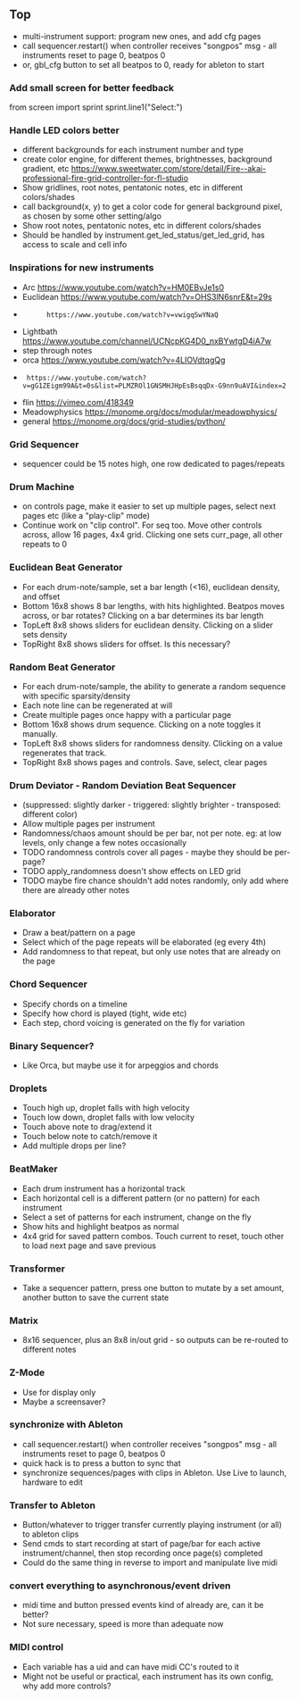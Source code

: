 ## Top
- multi-instrument support: program new ones, and add cfg pages
- call sequencer.restart() when controller receives "songpos" msg - all instruments reset to page 0, beatpos 0
- or, gbl_cfg button to set all beatpos to 0, ready for ableton to start

### Add small screen for better feedback
from screen import sprint
sprint.line1("Select:")

### Handle LED colors better
- different backgrounds for each instrument number and type
- create color engine, for different themes, brightnesses, background gradient, etc https://www.sweetwater.com/store/detail/Fire--akai-professional-fire-grid-controller-for-fl-studio
- Show gridlines, root notes, pentatonic notes, etc in different colors/shades
- call background(x, y) to get a color code for general background pixel, as chosen by some other setting/algo
- Show root notes, pentatonic notes, etc in different colors/shades
- Should be handled by instrument.get_led_status/get_led_grid, has access to scale and cell info


### Inspirations for new instruments
- Arc https://www.youtube.com/watch?v=HM0EBvJe1s0
- Euclidean https://www.youtube.com/watch?v=OHS3lN6snrE&t=29s
-           https://www.youtube.com/watch?v=vwigqSwYNaQ
- Lightbath https://www.youtube.com/channel/UCNcpKG4D0_nxBYwtgD4iA7w
- step through notes
- orca https://www.youtube.com/watch?v=4LIOVdtqgQg
-      https://www.youtube.com/watch?v=gG1ZEigm99A&t=0s&list=PLMZROl1GNSMHJHpEsBsqqDx-G9nn9uAVI&index=2
- flin https://vimeo.com/418349
- Meadowphysics https://monome.org/docs/modular/meadowphysics/
- general https://monome.org/docs/grid-studies/python/

### Grid Sequencer
- sequencer could be 15 notes high, one row dedicated to pages/repeats

### Drum Machine
- on controls page, make it easier to set up multiple pages, select next pages etc (like a "play-clip" mode)
- Continue work on "clip control". For seq too. Move other controls across, allow 16 pages, 4x4 grid. Clicking one sets curr_page, all other repeats to 0

### Euclidean Beat Generator
- For each drum-note/sample, set a bar length (<16), euclidean density, and offset
- Bottom 16x8 shows 8 bar lengths, with hits highlighted. Beatpos moves across, or bar rotates? Clicking on a bar determines its bar length
- TopLeft 8x8 shows sliders for euclidean density. Clicking on a slider sets density
- TopRight 8x8 shows sliders for offset. Is this necessary?

### Random Beat Generator
- For each drum-note/sample, the ability to generate a random sequence with specific sparsity/density
- Each note line can be regenerated at will
- Create multiple pages once happy with a particular page
- Bottom 16x8 shows drum sequence. Clicking on a note toggles it manually.
- TopLeft 8x8 shows sliders for randomness density. Clicking on a value regenerates that track.
- TopRight 8x8 shows pages and controls. Save, select, clear pages

### Drum Deviator - Random Deviation Beat Sequencer
- (suppressed: slightly darker - triggered: slightly brighter - transposed: different color)
- Allow multiple pages per instrument
- Randomness/chaos amount should be per bar, not per note. eg: at low levels, only change a few notes occasionally
- TODO randomness controls cover all pages - maybe they should be per-page?
- TODO apply_randomness doesn't show effects on LED grid
- TODO maybe fire chance shouldn't add notes randomly, only add where there are already other notes

### Elaborator
- Draw a beat/pattern on a page
- Select which of the page repeats will be elaborated (eg every 4th)
- Add randomness to that repeat, but only use notes that are already on the page

### Chord Sequencer
- Specify chords on a timeline
- Specify how chord is played (tight, wide etc)
- Each step, chord voicing is generated on the fly for variation

### Binary Sequencer?
- Like Orca, but maybe use it for arpeggios and chords

### Droplets
- Touch high up, droplet falls with high velocity
- Touch low down, droplet falls with low velocity
- Touch above note to drag/extend it
- Touch below note to catch/remove it
- Add multiple drops per line?

### BeatMaker
- Each drum instrument has a horizontal track
- Each horizontal cell is a different pattern (or no pattern) for each instrument
- Select a set of patterns for each instrument, change on the fly
- Show hits and highlight beatpos as normal
- 4x4 grid for saved pattern combos. Touch current to reset, touch other to load next page and save previous

### Transformer
- Take a sequencer pattern, press one button to mutate by a set amount, another button to save the current state

### Matrix
- 8x16 sequencer, plus an 8x8 in/out grid - so outputs can be re-routed to different notes



### Z-Mode
- Use for display only
- Maybe a screensaver?


### synchronize with Ableton
- call sequencer.restart() when controller receives "songpos" msg - all instruments reset to page 0, beatpos 0
- quick hack is to press a button to sync that
- synchronize sequences/pages with clips in Ableton. Use Live to launch, hardware to edit

### Transfer to Ableton
- Button/whatever to trigger transfer currently playing instrument (or all) to ableton clips
- Send cmds to start recording at start of page/bar for each active instrument/channel, then stop recording once page(s) completed
- Could do the same thing in reverse to import and manipulate live midi

### convert everything to asynchronous/event driven
- midi time and button pressed events kind of already are, can it be better?
- Not sure necessary, speed is more than adequate now

### MIDI control
- Each variable has a uid and can have midi CC's routed to it
- Might not be useful or practical, each instrument has its own config, why add more controls?
